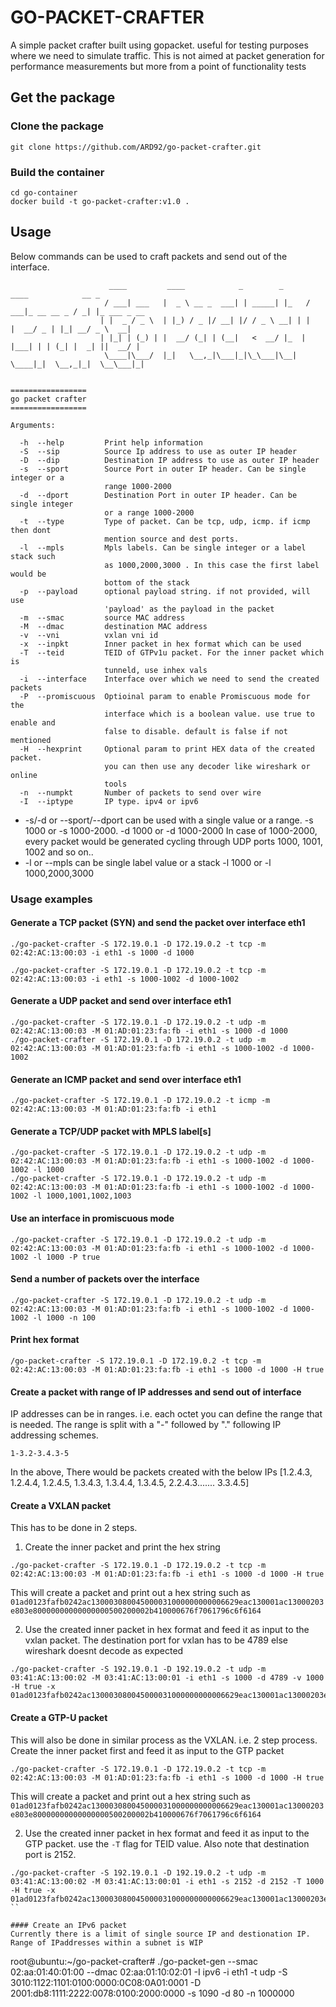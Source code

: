 # GO-PACKET-CRAFTER 
A simple packet crafter built using gopacket. useful for testing purposes where we need to simulate traffic.
This is not aimed at packet generation for performance measurements but more from a point of functionality tests

## Get the package
### Clone the package
```
git clone https://github.com/ARD92/go-packet-crafter.git
```

### Build the container
```
cd go-container
docker build -t go-packet-crafter:v1.0 .
```

## Usage
Below commands can be used to craft packets and send out of the interface. 

```
                      ____         ____            _        _      ____            __ _
                     / ___| ___   |  _ \ __ _  ___| | _____| |_   / ___|_ __ __ _ / _| |_ ___ _ __
                    | |  _ / _ \  | |_) / _ |/ __| |/ / _ \ __| | |   |  __/ _ | |_| __/ _ \  __|
                    | |_| | (_) | |  __/ (_| | (__|   <  __/ |_  | |___| | | (_| |  _| ||  __/ |
                     \____|\___/  |_|   \__,_|\___|_|\_\___|\__|  \____|_|  \__,_|_|  \__\___|_|


=================
go packet crafter
=================

Arguments:

  -h  --help         Print help information
  -S  --sip          Source Ip address to use as outer IP header
  -D  --dip          Destination IP address to use as outer IP header
  -s  --sport        Source Port in outer IP header. Can be single integer or a
                     range 1000-2000
  -d  --dport        Destination Port in outer IP header. Can be single integer
                     or a range 1000-2000
  -t  --type         Type of packet. Can be tcp, udp, icmp. if icmp then dont
                     mention source and dest ports.
  -l  --mpls         Mpls labels. Can be single integer or a label stack such
                     as 1000,2000,3000 . In this case the first label would be
                     bottom of the stack
  -p  --payload      optional payload string. if not provided, will use
                     'payload' as the payload in the packet
  -m  --smac         source MAC address
  -M  --dmac         destination MAC address
  -v  --vni          vxlan vni id
  -x  --inpkt        Inner packet in hex format which can be used
  -T  --teid         TEID of GTPv1u packet. For the inner packet which is
                     tunneld, use inhex vals
  -i  --interface    Interface over which we need to send the created packets
  -P  --promiscuous  Optioinal param to enable Promiscuous mode for the
                     interface which is a boolean value. use true to enable and
                     false to disable. default is false if not mentioned
  -H  --hexprint     Optional param to print HEX data of the created packet.
                     you can then use any decoder like wireshark or online
                     tools
  -n  --numpkt       Number of packets to send over wire
  -I  --iptype       IP type. ipv4 or ipv6
```

* -s/-d or --sport/--dport can be used with a single value or a range. 
    -s 1000 or -s 1000-2000. 
    -d 1000 or -d 1000-2000
    In case of 1000-2000, every packet would be generated cycling through UDP ports 1000, 1001, 1002 and so on..
* -l or --mpls can be single label value or a stack 
    -l 1000 or -l 1000,2000,3000

### Usage examples

#### Generate a TCP packet (SYN)  and send the packet over interface eth1
```
./go-packet-crafter -S 172.19.0.1 -D 172.19.0.2 -t tcp -m 02:42:AC:13:00:03 -i eth1 -s 1000 -d 1000 

./go-packet-crafter -S 172.19.0.1 -D 172.19.0.2 -t tcp -m 02:42:AC:13:00:03 -i eth1 -s 1000-1002 -d 1000-1002 
```

#### Generate a UDP packet and send over interface eth1
```
./go-packet-crafter -S 172.19.0.1 -D 172.19.0.2 -t udp -m 02:42:AC:13:00:03 -M 01:AD:01:23:fa:fb -i eth1 -s 1000 -d 1000 
./go-packet-crafter -S 172.19.0.1 -D 172.19.0.2 -t udp -m 02:42:AC:13:00:03 -M 01:AD:01:23:fa:fb -i eth1 -s 1000-1002 -d 1000-1002 
```

#### Generate an ICMP packet and send over interface eth1
```
./go-packet-crafter -S 172.19.0.1 -D 172.19.0.2 -t icmp -m 02:42:AC:13:00:03 -M 01:AD:01:23:fa:fb -i eth1 
```

#### Generate a TCP/UDP packet with MPLS label[s]
```
./go-packet-crafter -S 172.19.0.1 -D 172.19.0.2 -t udp -m 02:42:AC:13:00:03 -M 01:AD:01:23:fa:fb -i eth1 -s 1000-1002 -d 1000-1002 -l 1000
./go-packet-crafter -S 172.19.0.1 -D 172.19.0.2 -t udp -m 02:42:AC:13:00:03 -M 01:AD:01:23:fa:fb -i eth1 -s 1000-1002 -d 1000-1002 -l 1000,1001,1002,1003
```

#### Use an interface in promiscuous mode
```
./go-packet-crafter -S 172.19.0.1 -D 172.19.0.2 -t udp -m 02:42:AC:13:00:03 -M 01:AD:01:23:fa:fb -i eth1 -s 1000-1002 -d 1000-1002 -l 1000 -P true
```

#### Send a number of packets over the interface
```
./go-packet-crafter -S 172.19.0.1 -D 172.19.0.2 -t udp -m 02:42:AC:13:00:03 -M 01:AD:01:23:fa:fb -i eth1 -s 1000-1002 -d 1000-1002 -l 1000 -n 100
```

#### Print hex format 
```
/go-packet-crafter -S 172.19.0.1 -D 172.19.0.2 -t tcp -m 02:42:AC:13:00:03 -M 01:AD:01:23:fa:fb -i eth1 -s 1000 -d 1000 -H true
```

#### Create a packet with range of IP addresses and send out of interface 
IP addresses can be in ranges. i.e. each octet you can define the range that is needed. The range is split with a "-" followed by "." following IP addressing schemes.
```
1-3.2-3.4.3-5
```
In the above, There would be packets created with the below IPs
[1.2.4.3, 1.2.4.4, 1.2.4.5, 1.3.4.3, 1.3.4.4, 1.3.4.5, 2.2.4.3....... 3.3.4.5]


#### Create a VXLAN packet 
This has to be done in 2 steps. 
1. Create the inner packet and print the hex string 
```
./go-packet-crafter -S 172.19.0.1 -D 172.19.0.2 -t tcp -m 02:42:AC:13:00:03 -M 01:AD:01:23:fa:fb -i eth1 -s 1000 -d 1000 -H true
```
This will create a packet and print out a hex string such as `01ad0123fafb0242ac130003080045000031000000000006629eac130001ac13000203e803e80000000000000000500200002b410000676f7061796c6f6164`

2. Use the created inner packet in hex format and feed it as input to the vxlan packet. The destination port for vxlan has to be 4789 else wireshark doesnt decode as expected
```
./go-packet-crafter -S 192.19.0.1 -D 192.19.0.2 -t udp -m 03:41:AC:13:00:02 -M 03:41:AC:13:00:01 -i eth1 -s 1000 -d 4789 -v 1000 -H true -x 01ad0123fafb0242ac130003080045000031000000000006629eac130001ac13000203e803e80000000000000000500200002b410000676f7061796c6f6164
```

#### Create a GTP-U packet 
This will also be done in similar process as the VXLAN. i.e. 2 step process. Create the inner packet first and feed it as input to the GTP packet

```
./go-packet-crafter -S 172.19.0.1 -D 172.19.0.2 -t tcp -m 02:42:AC:13:00:03 -M 01:AD:01:23:fa:fb -i eth1 -s 1000 -d 1000 -H true
```
This will create a packet and print out a hex string such as `01ad0123fafb0242ac130003080045000031000000000006629eac130001ac13000203e803e80000000000000000500200002b410000676f7061796c6f6164`

2. Use the created inner packet in hex format and feed it as input to the GTP packet. use the `-T` flag for TEID value. Also note that destination port is 2152.
```
./go-packet-crafter -S 192.19.0.1 -D 192.19.0.2 -t udp -m 03:41:AC:13:00:02 -M 03:41:AC:13:00:01 -i eth1 -s 2152 -d 2152 -T 1000 -H true -x 01ad0123fafb0242ac130003080045000031000000000006629eac130001ac13000203e803e80000000000000000500200002b410000676f7061796c6f6164
``

#### Create an IPv6 packet
Currently there is a limit of single source IP and destionation IP. Range of IPaddresses within a subnet is WIP 

```
root@ubuntu:~/go-packet-crafter# ./go-packet-gen --smac 02:aa:01:40:01:00 --dmac 02:aa:01:10:02:01 -I ipv6 -i eth1 -t udp -S 3010:1122:1101:0100:0000:0C08:0A01:0001  -D 2001:db8:1111:2222:0078:0100:2000:0000 -s 1090 -d 80 -n 1000000
```
